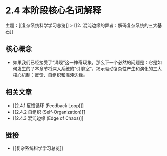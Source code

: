 # 2.4 本阶段核心名词解释

主题：[[复杂系统科学学习总览]] > [[2. 混沌边缘的舞者：解码复杂系统的三大基石]]

## 核心概念

- 如果我们已经接受了“涌现”这一神奇现象，那么下一个必然的问题是：它是如何发生的？本章节将深入系统的“引擎室”，揭示驱动复杂性产生和演化的三大核心机制：反馈、自组织和混沌边缘。

## 相关文章

- [[2.4.1 反馈循环 (Feedback Loop)]]
- [[2.4.2 自组织 (Self-Organization)]]
- [[2.4.3 混沌边缘 (Edge of Chaos)]]

## 链接

- [[复杂系统科学学习总览]]
